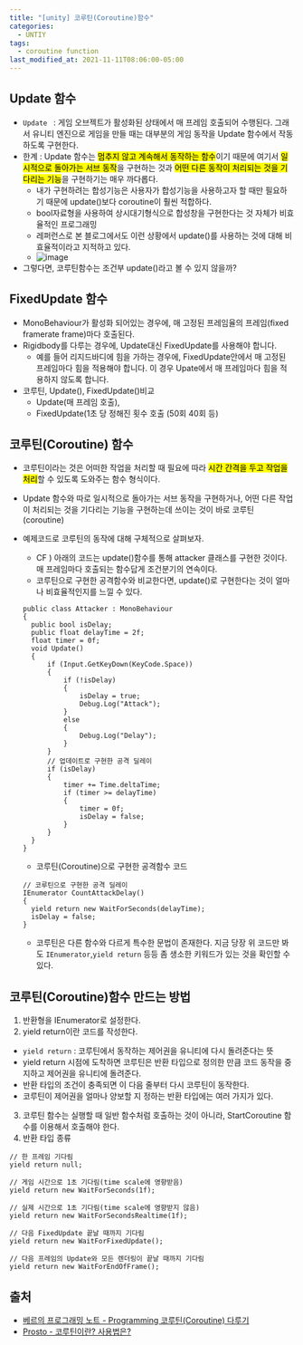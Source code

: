 ```yaml
---
title: "[unity] 코루틴(Coroutine)함수"
categories:
  - UNTIY
tags:
  - coroutine function
last_modified_at: 2021-11-11T08:06:00-05:00
---
```

## Update 함수
- `Update ` : 게임 오브젝트가 활성화된 상태에서 매 프레임 호출되어 수행된다. 그래서 유니티 엔진으로 게임을 만들 때는 대부분의 게임 동작을 Update 함수에서 작동하도록 구현한다.
- 한계 : Update 함수는 <mark>멈추지 않고 계속해서 동작하는 함수</mark>이기 때문에 여기서 <mark>일시적으로 돌아가는 서브 동작</mark>을 구현하는 것과 <mark>어떤 다른 동작이 처리되는 것을 기다리는 기능</mark>을 구현하기는 매우 까다롭다.
  - 내가 구현하려는 합성기능은 사용자가 합성기능을 사용하고자 할 때만 필요하기 때문에 update()보다 coroutine이 훨씬 적합하다. 
  - bool자료형을 사용하여 상시대기형식으로 합성창을 구현한다는 것 자체가 비효율적인 프로그래밍
  - 레퍼런스로 본 블로그에서도 이런 상황에서 update()를 사용하는 것에 대해 비효율적이라고 지적하고 있다. 
  - ![image](https://user-images.githubusercontent.com/69496570/141271341-0823d71a-2159-40bd-ac31-00e424831efa.png)
- 그렇다면, 코루틴함수는 조건부 update()라고 볼 수 있지 않을까?

## FixedUpdate 함수
- MonoBehaviour가 활성화 되어있는 경우에, 매 고정된 프레임율의 프레임(fixed framerate frame)마다 호출된다.
- Rigidbody를 다루는 경우에, Update대신 FixedUpdate를 사용해야 합니다. 
  - 예를 들어 리지드바디에 힘을 가하는 경우에, FixedUpdate안에서 매 고정된 프레임마다 힘을 적용해야 합니다. 이 경우 Upate에서 매 프레임마다 힘을 적용하지 않도록 합니다.
- 코루틴, Update(), FixedUpdate()비교
   - Update(매 프레임 호출),
   - FixedUpdate(1초 당 정해진 횟수 호출 (50회 40회 등) 

## 코루틴(Coroutine) 함수
- 코루틴이라는 것은 어떠한 작업을 처리할 때 필요에 따라 <mark>시간 간격을 두고 작업을 처리</mark>할 수 있도록 도와주는 함수 형식이다.
- Update 함수와 따로 일시적으로 돌아가는 서브 동작을 구현하거나, 어떤 다른 작업이 처리되는 것을 기다리는 기능을 구현하는데 쓰이는 것이 바로 코루틴(coroutine)
- 예제코드로 코루틴의 동작에 대해 구체적으로 살펴보자.
  - CF ) 아래의 코드는 update()함수를 통해 attacker 클래스를 구현한 것이다. 매 프레임마다 호출되는 함수답게 조건분기의 연속이다. 
  - 코루틴으로 구현한 공격함수와 비교한다면, update()로 구현한다는 것이 얼마나 비효율적인지를 느낄 수 있다.
  
  ```
  public class Attacker : MonoBehaviour
  {
    public bool isDelay;
    public float delayTime = 2f;
    float timer = 0f;
    void Update()
    {
        if (Input.GetKeyDown(KeyCode.Space))
        {
            if (!isDelay)
            {
                isDelay = true;
                Debug.Log("Attack");
            }
            else
            {
                Debug.Log("Delay");
            }
        }
        // 업데이트로 구현한 공격 딜레이
        if (isDelay)
        {
            timer += Time.deltaTime;
            if (timer >= delayTime)
            {
                timer = 0f;
                isDelay = false;
            }
        }
    }
  }

  ```
  
  - 코루틴(Coroutine)으로 구현한 공격함수 코드


  ```
  // 코루틴으로 구현한 공격 딜레이
  IEnumerator CountAttackDelay()
  {
    yield return new WaitForSeconds(delayTime);
    isDelay = false;
  }
  ```
  
    - 코루틴은 다른 함수와 다르게 특수한 문법이 존재한다. 지금 당장 위 코드만 봐도 `IEnumerator`,`yield return` 등등 좀 생소한 키워드가 있는 것을 확인할 수 있다.

## 코루틴(Coroutine)함수 만드는 방법
1. 반환형을 IEnumerator로 설정한다.
2. yield return이란 코드를 작성한다.
  - `yield return` : 코루틴에서 동작하는 제어권을 유니티에 다시 돌려준다는 뜻
  - yield return 시점에 도착하면 코루틴은 반환 타입으로 정의한 만큼 코드 동작을 중지하고 제어권을 유니티에 돌려준다.
  - 반환 타입의 조건이 충족되면 이 다음 줄부터 다시 코루틴이 동작한다.
  - 코루틴이 제어권을 얼마나 양보할 지 정하는 반환 타입에는 여러 가지가 있다.


3. 코루틴 함수는 실행할 때 일반 함수처럼 호출하는 것이 아니라, StartCoroutine 함수를 이용해서 호출해야 한다.
4. 반환 타입 종류

```
// 한 프레임 기다림
yield return null;

// 게임 시간으로 1초 기다림(time scale에 영향받음)
yield return new WaitForSeconds(1f);

// 실제 시간으로 1초 기다림(time scale에 영향받지 않음)
yield return new WaitForSecondsRealtime(1f);

// 다음 FixedUpdate 끝날 때까지 기다림
yield return new WaitForFixedUpdate();

// 다음 프레임의 Update와 모든 렌더링이 끝날 때까지 기다림
yield return new WaitForEndOfFrame();
```


## 출처
- [베르의 프로그래밍 노트 - Programming 코루틴(Coroutine) 다루기](https://wergia.tistory.com/219)
- [Prosto - 코루틴이란? 사용법은?](https://prosto.tistory.com/68)


